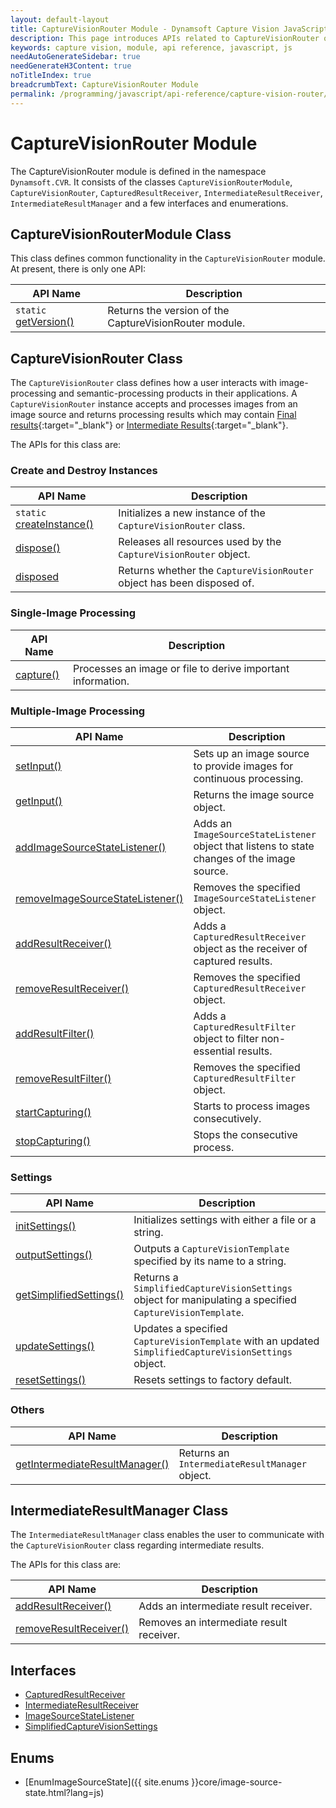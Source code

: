 ```yaml
---
layout: default-layout
title: CaptureVisionRouter Module - Dynamsoft Capture Vision JavaScript Edition API
description: This page introduces APIs related to CaptureVisionRouter of Dynamsoft Capture Vision JavaScript Edition as a module.
keywords: capture vision, module, api reference, javascript, js
needAutoGenerateSidebar: true
needGenerateH3Content: true
noTitleIndex: true
breadcrumbText: CaptureVisionRouter Module
permalink: /programming/javascript/api-reference/capture-vision-router/capture-vision-router-module.html
---
```

<!-- 2.0.20 -- Updated on 11/28/2023-->

# CaptureVisionRouter Module

The CaptureVisionRouter module is defined in the namespace `Dynamsoft.CVR`. It consists of the classes `CaptureVisionRouterModule`, `CaptureVisionRouter`, `CapturedResultReceiver`, `IntermediateResultReceiver`, `IntermediateResultManager` and a few interfaces and enumerations.

## CaptureVisionRouterModule Class

This class defines common functionality in the `CaptureVisionRouter` module. At present, there is only one API:

| API Name                                                                    | Description                                            |
| --------------------------------------------------------------------------- | ------------------------------------------------------ |
| `static` [getVersion()](./capture-vision-router-module-class.md#getversion) | Returns the version of the CaptureVisionRouter module. |

## CaptureVisionRouter Class

The `CaptureVisionRouter` class defines how a user interacts with image-processing and semantic-processing products in their applications. A `CaptureVisionRouter` instance accepts and processes images from an image source and returns processing results which may contain [Final results]({{site.architecture}}output.html#final-results?lang=js){:target="_blank"} or [Intermediate Results]({{site.architecture}}output.html#intermediate-results?lang=js){:target="_blank"}.

The APIs for this class are:

### Create and Destroy Instances

| API Name                                                     | Description                                                            |
| ------------------------------------------------------------ | ---------------------------------------------------------------------- |
| `static` [createInstance()](./instantiate.md#createinstance) | Initializes a new instance of the `CaptureVisionRouter` class.         |
| [dispose()](./instantiate.md#dispose)                        | Releases all resources used by the `CaptureVisionRouter` object.       |
| [disposed](./instantiate.md#disposed)                        | Returns whether the `CaptureVisionRouter` object has been disposed of. |

### Single-Image Processing

| API Name                                          | Description                                                 |
| ------------------------------------------------- | ----------------------------------------------------------- |
| [capture()](./single-image-processing.md#capture) | Processes an image or file to derive important information. |

### Multiple-Image Processing

| API Name                                                                                          | Description                                                                                |
| ------------------------------------------------------------------------------------------------- | ------------------------------------------------------------------------------------------ |
| [setInput()](./multiple-image-processing.md#setinput)                                             | Sets up an image source to provide images for continuous processing.                       |
| [getInput()](./multiple-image-processing.md#getinput)                                             | Returns the image source object.                                                           |
| [addImageSourceStateListener()](./multiple-image-processing.md#addimagesourcestatelistener)       | Adds an `ImageSourceStateListener` object that listens to state changes of the image source. |
| [removeImageSourceStateListener()](./multiple-image-processing.md#removeimagesourcestatelistener) | Removes the specified `ImageSourceStateListener` object.                                     |
| [addResultReceiver()](./multiple-image-processing.md#addresultreceiver)                           | Adds a `CapturedResultReceiver` object as the receiver of captured results.                  |
| [removeResultReceiver()](./multiple-image-processing.md#removeresultreceiver)                     | Removes the specified `CapturedResultReceiver` object.                                       |
| [addResultFilter()](./multiple-image-processing.md#addresultfilter)                               | Adds a `CapturedResultFilter` object to filter non-essential results.                        |
| [removeResultFilter()](./multiple-image-processing.md#removeresultfilter)                         | Removes the specified `CapturedResultFilter` object.                                         |
| [startCapturing()](./multiple-image-processing.md#startcapturing)                                 | Starts to process images consecutively.                                                    |
| [stopCapturing()](./multiple-image-processing.md#stopcapturing)                                   | Stops the consecutive process.                                                             |

<!-- Not required at this time -> meant for Panorama
| [addCaptureStateListener()](./multiple-image-processing.md#addresultfilter)                       | Adds a CaptureStateListener object to listen to the state changes of the capture process.  |
| [removeCaptureStateListener()](./multiple-image-processing.md#removeresultfilter)                 | Removes the specified CaptureStateListener object.                                         | -->

### Settings

| API Name                                                       | Description                                                                                                   |
| -------------------------------------------------------------- | ------------------------------------------------------------------------------------------------------------- |
| [initSettings()](./settings.md#initsettings)                   | Initializes settings with either a file or a string.                                                          |
| [outputSettings()](./settings.md#outputsettings)               | Outputs a `CaptureVisionTemplate` specified by its name to a string.                                          |
| [getSimplifiedSettings()](./settings.md#getsimplifiedsettings) | Returns a `SimplifiedCaptureVisionSettings` object for manipulating a specified `CaptureVisionTemplate`.      |
| [updateSettings()](./settings.md#updatesettings)               | Updates a specified `CaptureVisionTemplate` with an updated `SimplifiedCaptureVisionSettings` object. |
| [resetSettings()](./settings.md#resetsettings)                 | Resets settings to factory default.                                                                           |

### Others

| API Name                                                                                | Description                                    |
| --------------------------------------------------------------------------------------- | ---------------------------------------------- |
| [getIntermediateResultManager()](./intermediate-result.md#getintermediateresultmanager) | Returns an `IntermediateResultManager` object. |

## IntermediateResultManager Class

The `IntermediateResultManager` class enables the user to communicate with the `CaptureVisionRouter` class regarding intermediate results.

The APIs for this class are:

| API Name                                                                      | Description                              |
| ----------------------------------------------------------------------------- | ---------------------------------------- |
| [addResultReceiver()](./intermediate-result-manager.md#addresultreceiver)       | Adds an intermediate result receiver.    |
| [removeResultReceiver()](./intermediate-result-manager.md#removeresultreceiver) | Removes an intermediate result receiver. |

## Interfaces

<!-- * [CapturedResultFilter](./interfaces/captured-result-filter.md) -->
* [CapturedResultReceiver](./interfaces/captured-result-receiver.md)
* [IntermediateResultReceiver](./interfaces/intermediate-result-receiver.md)
* [ImageSourceStateListener](./interfaces/image-source-state-listener.md)
* [SimplifiedCaptureVisionSettings](./interfaces/simplified-capture-vision-settings.md)

<!-- not required at the moment, meant for panorama
  * [CaptureStateListener] -->

## Enums

* [EnumImageSourceState]({{ site.enums }}core/image-source-state.html?lang=js)

<!-- 
* [EnumPresetTemplate]({{ site.enums }}capture-vision-router/preset-template.html?lang=js)

not required at the moment, meant for panorama
  * [EnumCaptureState]({{ site.enums }}capture-vision-router/capture-state.html?lang=js) -->
